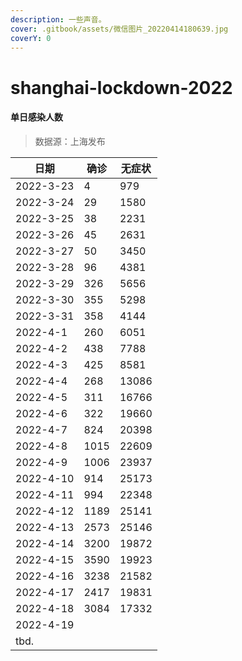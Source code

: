 ```yaml
---
description: 一些声音。
cover: .gitbook/assets/微信图片_20220414180639.jpg
coverY: 0
---
```


# shanghai-lockdown-2022

#### 单日感染人数

> 数据源：上海发布

| 日期        | 确诊   | 无症状   |
| --------- | ---- | ----- |
| 2022-3-23 | 4    | 979   |
| 2022-3-24 | 29   | 1580  |
| 2022-3-25 | 38   | 2231  |
| 2022-3-26 | 45   | 2631  |
| 2022-3-27 | 50   | 3450  |
| 2022-3-28 | 96   | 4381  |
| 2022-3-29 | 326  | 5656  |
| 2022-3-30 | 355  | 5298  |
| 2022-3-31 | 358  | 4144  |
| 2022-4-1  | 260  | 6051  |
| 2022-4-2  | 438  | 7788  |
| 2022-4-3  | 425  | 8581  |
| 2022-4-4  | 268  | 13086 |
| 2022-4-5  | 311  | 16766 |
| 2022-4-6  | 322  | 19660 |
| 2022-4-7  | 824  | 20398 |
| 2022-4-8  | 1015 | 22609 |
| 2022-4-9  | 1006 | 23937 |
| 2022-4-10 | 914  | 25173 |
| 2022-4-11 | 994  | 22348 |
| 2022-4-12 | 1189 | 25141 |
| 2022-4-13 | 2573 | 25146 |
| 2022-4-14 | 3200 | 19872 |
| 2022-4-15 | 3590 | 19923 |
| 2022-4-16 | 3238 | 21582 |
| 2022-4-17 | 2417 | 19831 |
| 2022-4-18 | 3084 | 17332 |
| 2022-4-19 |      |       |
| tbd.      |      |       |

